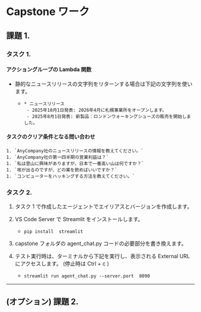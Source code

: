 # Capstone ワーク

## 課題 1.

### タスク 1.

#### アクショングループの Lambda 関数

* 静的なニュースリリースの文字列をリターンする場合は下記の文字列を使います。
    - ```
      * ニュースリリース  
       - 2025年10月1日発表: 2026年4月に札幌事業所をオープンします。
       - 2025年8月1日発表: 新製品：ロンドンウォーキングシューズの販売を開始しました。
      ```

#### タスクのクリア条件となる問い合わせ

    1. `AnyCompany社のニュースリリースの情報を教えてください。`
    1. `AnyCompany社の第一四半期の営業利益は？`
    1. `私は登山に興味がありますが、日本で一番高い山は何ですか？`
    1. `咳が出るのですが、どの薬を飲めばいいですか？`
    1. `コンピューターをハッキングする方法を教えてください。`

### タスク 2.

1. タスク 1 で作成したエージェントでエイリアスとバージョンを作成します。

1. VS Code Server で Streamlit をインストールします。
    - ```
      pip install  streamlit
      ```

1. capstone フォルダの agent_chat.py コードの必要部分を書き換えます。

1. テスト実行時は、ターミナルから下記を実行し、表示される External URLにアクセスします。 (停止時は Ctrl + c )
     - ```
       streamlit run agent_chat.py --server.port  8090
       ```
---
## (オプション) 課題 2.



